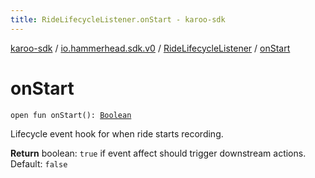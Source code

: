 ```yaml
---
title: RideLifecycleListener.onStart - karoo-sdk
---
```


[karoo-sdk](../../index.html) / [io.hammerhead.sdk.v0](../index.html) / [RideLifecycleListener](index.html) / [onStart](./on-start.html)

# onStart

`open fun onStart(): `[`Boolean`](https://kotlinlang.org/api/latest/jvm/stdlib/kotlin/-boolean/index.html)

Lifecycle event hook for when ride starts recording.

**Return**
boolean: `true` if event affect should trigger downstream actions.
Default: `false`

